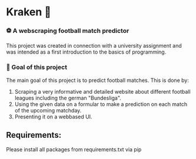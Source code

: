 # Kraken 🐙
### ⚽ A webscraping football match predictor
This project was created in connection with a university assignment and was intended as a first introduction to the basics of programming.
### 🥅 Goal of this project
The main goal of this project is to predict football matches. This is done by:
1. Scraping a very informative and detailed website about different football leagues including the german "Bundesliga".
2. Using the given data on a formular to make a prediction on each match of the upcoming matchday.
3. Presenting it on a webbased UI.
## Requirements:
Please install all packages from requirements.txt via pip
